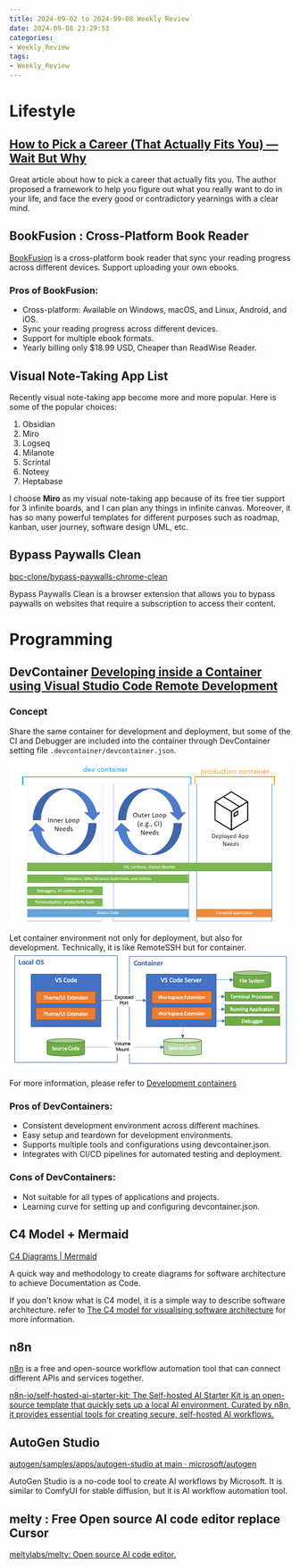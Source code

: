 ```yaml
---
title: 2024-09-02 to 2024-09-08 Weekly Review
date: 2024-09-08 23:29:53
categories:
- Weekly_Review
tags:
- Weekly_Review
--- 
```


# Lifestyle
## [How to Pick a Career (That Actually Fits You) — Wait But Why](https://waitbutwhy.com/2018/04/picking-career.html)

Great article about how to pick a career that actually fits you. The author proposed a framework to help you figure out what you really want to do in your life, and face the every good or contradictory yearnings with a clear mind.


## BookFusion : Cross-Platform Book Reader
[BookFusion](https://www.bookfusion.com/) is a cross-platform book reader that sync your reading progress across different devices. Support uploading your own ebooks.

### Pros of BookFusion:
- Cross-platform: Available on Windows, macOS, and Linux, Android, and iOS.
- Sync your reading progress across different devices.
- Support for multiple ebook formats.
- Yearly billing only $18.99 USD, Cheaper than ReadWise Reader.

## Visual Note-Taking App List

Recently visual note-taking app become more and more popular. Here is some of the popular choices:

1. Obsidian
2. Miro
3. Logseq
4. Milanote
5. Scrintal
6. Noteey
7. Heptabase

I choose **Miro** as my visual note-taking app because of its free tier support for 3 infinite boards, and I can plan any things in infinite canvas. Moreover, it has so many powerful templates for different purposes such as roadmap, kanban, user journey, software design UML, etc.


## Bypass Paywalls Clean

[bpc-clone/bypass-paywalls-chrome-clean](https://github.com/bpc-clone/bypass-paywalls-chrome-clean?tab=readme-ov-file#installation)

Bypass Paywalls Clean is a browser extension that allows you to bypass paywalls on websites that require a subscription to access their content.


# Programming

## DevContainer [Developing inside a Container using Visual Studio Code Remote Development](https://code.visualstudio.com/docs/devcontainers/containers#_create-a-devcontainerjson-file)

### Concept
Share the same container for development and deployment, but some of the CI and Debugger are included into the container through DevContainer setting file `.devcontainer/devcontainer.json`.

![](../image/2024-09-02-20240902-Learning/dev-container-stages.png)


Let container environment not only for deployment, but also for development. Technically, it is like RemoteSSH but for container.
![](../image/2024-09-02-20240902-Learning/architecture-containers.png)

For more information, please refer to [Development containers](https://containers.dev/)

### Pros of DevContainers:
- Consistent development environment across different machines.
- Easy setup and teardown for development environments.
- Supports multiple tools and configurations using devcontainer.json.
- Integrates with CI/CD pipelines for automated testing and deployment.

### Cons of DevContainers:
- Not suitable for all types of applications and projects.
- Learning curve for setting up and configuring devcontainer.json.


## C4 Model + Mermaid
[C4 Diagrams | Mermaid](https://mermaid.js.org/syntax/c4.html)

A quick way and methodology to create diagrams for software architecture to achieve Documentation as Code.

If you don't know what is C4 model, it is a simple way to describe software architecture. refer to [The C4 model for visualising software architecture](https://c4model.com/) for more information.


## n8n

[n8n](https://n8n.io/) is a free and open-source workflow automation tool that can connect different APIs and services together.

[n8n-io/self-hosted-ai-starter-kit: The Self-hosted AI Starter Kit is an open-source template that quickly sets up a local AI environment. Curated by n8n, it provides essential tools for creating secure, self-hosted AI workflows.](https://github.com/n8n-io/self-hosted-ai-starter-kit)

## AutoGen Studio

[autogen/samples/apps/autogen-studio at main · microsoft/autogen](https://github.com/microsoft/autogen/tree/main/samples/apps/autogen-studio)

AutoGen Studio is a no-code tool to create AI workflows by Microsoft. It is similar to ComfyUI for stable diffusion, but it is AI workflow automation tool.


## melty : Free Open source AI code editor replace Cursor

[meltylabs/melty: Open source AI code editor.](https://github.com/meltylabs/melty)


















